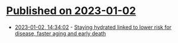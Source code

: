 # [Published on 2023-01-02](index.md)

* [2023-01-02, 14:34:02](https://news.ycombinator.com/item?id=34218251) - [Staying hydrated linked to lower risk for disease, faster aging and early death](https://www.thelancet.com/journals/ebiom/article/PIIS2352-3964(22)00586-2/fulltext)
